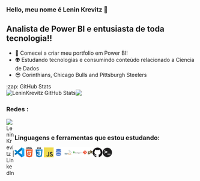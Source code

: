 ### Hello, meu nome é Lenin Krevitz 👋 


## Analista de Power BI e entusiasta de toda tecnologia!!

- 🦑 Comecei a criar meu portfolio em Power BI!
- 👽 Estudando tecnologias e consumindo conteúdo relacionado a Ciencia de Dados
- 😎 Corinthians, Chicago Bulls and Pittsburgh Steelers

<div>

  <summary>:zap: GitHub Stats</summary>

  <img align="left" alt="LeninKrevitz GitHub Stats" src="https://github-readme-stats.vercel.app/api?username=leninkrevitz&show_icons=true&theme=dracula&include_all_commits=true&hide_border=true" />
  <img height="180em" src="https://github-readme-stats.vercel.app/api/top-langs/?username=leninkrevitz&layout=compact&langs_count=16&theme=dracula"/>

<div/>

### Redes :

[<img align="left" alt="LeninKrevitz | LinkedIn" width="22px" src="https://cdn.jsdelivr.net/npm/simple-icons@v3/icons/linkedin.svg" />][linkedin]

<br />

### Linguagens e ferramentas que estou estudando:

[<img align="left" alt="Visual Studio Code" width="26px" src="https://raw.githubusercontent.com/github/explore/80688e429a7d4ef2fca1e82350fe8e3517d3494d/topics/visual-studio-code/visual-studio-code.png" />][Google]
[<img align="left" alt="HTML5" width="26px" src="https://raw.githubusercontent.com/github/explore/80688e429a7d4ef2fca1e82350fe8e3517d3494d/topics/html/html.png"/>][Google]
[<img align="left" alt="CSS3" width="26px" src="https://raw.githubusercontent.com/github/explore/80688e429a7d4ef2fca1e82350fe8e3517d3494d/topics/css/css.png"/>][Google]
[<img align="left" alt="JavaScript" width="26px" src="https://raw.githubusercontent.com/github/explore/80688e429a7d4ef2fca1e82350fe8e3517d3494d/topics/javascript/javascript.png"/>][Google]
[<img align="left" alt="SQL" width="26px" src="https://raw.githubusercontent.com/github/explore/80688e429a7d4ef2fca1e82350fe8e3517d3494d/topics/sql/sql.png" />][Google]
[<img align="left" alt="MySQL" width="26px" src="https://raw.githubusercontent.com/github/explore/80688e429a7d4ef2fca1e82350fe8e3517d3494d/topics/mysql/mysql.png" />][Google]
[<img align="left" alt="MongoDB" width="26px" src="https://raw.githubusercontent.com/github/explore/80688e429a7d4ef2fca1e82350fe8e3517d3494d/topics/mongodb/mongodb.png" >][Google]
[<img align="left" alt="Git" width="26px" src="https://raw.githubusercontent.com/github/explore/80688e429a7d4ef2fca1e82350fe8e3517d3494d/topics/git/git.png" />][Google]
[<img align="left" alt="GitHub" width="26px" src="https://raw.githubusercontent.com/github/explore/78df643247d429f6cc873026c0622819ad797942/topics/github/github.png" />][Google]
[<img align="left" alt="Terminal" width="26px" src="https://raw.githubusercontent.com/github/explore/80688e429a7d4ef2fca1e82350fe8e3517d3494d/topics/terminal/terminal.png" />][Google]

<br>
<br/>



[linkedin]: https://linkedin.com/in/lenin-krevitz-278797152/
[Google]: https://google.com/
